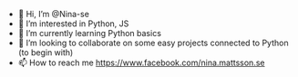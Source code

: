 - 👋 Hi, I’m @Nina-se
- 👀 I’m interested in Python, JS
- 🌱 I’m currently learning Python basics
- 💞️ I’m looking to collaborate on some easy projects connected to Python (to begin with)
- 📫 How to reach me https://www.facebook.com/nina.mattsson.se
<!---
Nina-se/Nina-se is a ✨ special ✨ repository because its `README.md` (this file) appears on your GitHub profile.
You can click the Preview link to take a look at your changes.
--->
